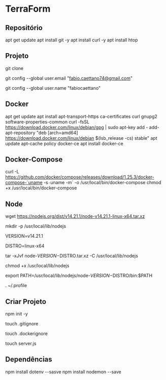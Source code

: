 
# TerraForm


## Repositório
apt get update
apt install git -y
apt install curl -y
apt install htop


## Projeto

git clone

git config --global user.email "fabio.caettano74@gmail.com"

git config --global user.name "fabiocaettano"

## Docker

apt get update
apt install apt-transport-https ca-certificates curl gnupg2 software-properties-common
curl -fsSL https://download.docker.com/linux/debian/gpg | sudo apt-key add -
add-apt-repository "deb [arch=amd64] https://download.docker.com/linux/debian $(lsb_release -cs) stable"
apt update
apt-cache policy docker-ce
apt install docker-ce


## Docker-Compose
curl -L https://github.com/docker/compose/releases/download/1.25.3/docker-compose-`uname -s`-`uname -m` -o /usr/local/bin/docker-compose
chmod +x /usr/local/bin/docker-compose

## Node
wget https://nodejs.org/dist/v14.21.1/node-v14.21.1-linux-x64.tar.xz

mkdir -p /usr/local/lib/nodejs

VERSION=v14.21.1

DISTRO=linux-x64

tar -xJvf node-$VERSION-$DISTRO.tar.xz -C /usr/local/lib/nodejs 

chmod +x /usr/local/lib/nodejs

export PATH=/usr/local/lib/nodejs/node-$VERSION-$DISTRO/bin:$PATH

. ~/.profile

## Criar Projeto

npm init -y

touch .gitignore

touch .dockerignore

touch server.js

## Dependências

npm install dotenv --sasve
npm install nodemon --save



